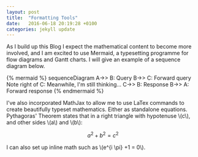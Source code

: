 ```yaml
---
layout: post
title:  "Formatting Tools"
date:   2016-06-18 20:19:28 +0100
categories: jekyll update
---
```


As I build up this Blog I expect the mathematical content to become more involved, and I am excited to use Mermaid, a typesetting programme for flow diagrams and Gantt charts. I will give an example of a sequence diagram below.

{% mermaid %}
  sequenceDiagram
A->> B: Query
B->> C: Forward query
Note right of C: Meanwhile, I'm still thinking...
C->> B: Response
B->> A: Forward response
{% endmermaid %}

I've also incorporated MathJax to allow me to use LaTex commands to create beautifully typeset mathematics. Either as standalone equations. Pythagoras' Theorem states that in a right triangle with hypotenuse \\(c\\), and other sides \\(a\\) and \\(b\\):

$$a^2 + b^2 = c^2$$

I can also set up inline math such as \\(e^{i \pi} +1 = 0\\).



